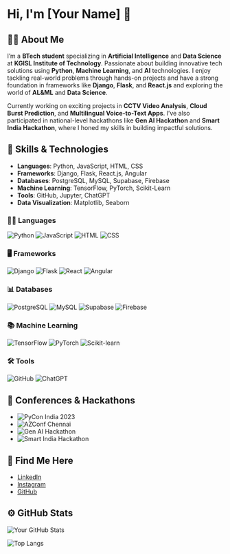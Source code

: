 # Hi, I'm [Your Name] 👋

## 👨‍💻 About Me
I’m a **BTech student** specializing in **Artificial Intelligence** and **Data Science** at **KGISL Institute of Technology**. Passionate about building innovative tech solutions using **Python**, **Machine Learning**, and **AI** technologies. I enjoy tackling real-world problems through hands-on projects and have a strong foundation in frameworks like **Django**, **Flask**, and **React.js** and exploring the world of **AL&ML** and **Data Science**.

Currently working on exciting projects in **CCTV Video Analysis**, **Cloud Burst Prediction**, and **Multilingual Voice-to-Text Apps**. I’ve also participated in national-level hackathons like **Gen AI Hackathon** and **Smart India Hackathon**, where I honed my skills in building impactful solutions.

## 🚀 Skills & Technologies

- **Languages**: Python, JavaScript, HTML, CSS
- **Frameworks**: Django, Flask, React.js, Angular
- **Databases**: PostgreSQL, MySQL, Supabase, Firebase
- **Machine Learning**: TensorFlow, PyTorch, Scikit-Learn
- **Tools**: GitHub, Jupyter, ChatGPT
- **Data Visualization**: Matplotlib, Seaborn


### 🧑‍💻 Languages
![Python](https://img.shields.io/badge/Python-3776AB?style=flat&logo=python&logoColor=white)
![JavaScript](https://img.shields.io/badge/JavaScript-FFAA00?style=flat&logo=javascript&logoColor=white)
![HTML](https://img.shields.io/badge/HTML5-E34F26?style=flat&logo=html5&logoColor=white)
![CSS](https://img.shields.io/badge/CSS3-1572B6?style=flat&logo=css3&logoColor=white)

### 🖥️ Frameworks
![Django](https://img.shields.io/badge/Django-092E20?style=flat&logo=django&logoColor=white)
![Flask](https://img.shields.io/badge/Flask-000000?style=flat&logo=flask&logoColor=white)
![React](https://img.shields.io/badge/React-61DAFB?style=flat&logo=react&logoColor=black)
![Angular](https://img.shields.io/badge/Angular-DD0031?style=flat&logo=angular&logoColor=white)

### 📊 Databases
![PostgreSQL](https://img.shields.io/badge/PostgreSQL-336791?style=flat&logo=postgresql&logoColor=white)
![MySQL](https://img.shields.io/badge/MySQL-4479A1?style=flat&logo=mysql&logoColor=white)
![Supabase](https://img.shields.io/badge/Supabase-3ECF8E?style=flat&logo=supabase&logoColor=white)
![Firebase](https://img.shields.io/badge/Firebase-FFCA28?style=flat&logo=firebase&logoColor=black)

### 📚 Machine Learning
![TensorFlow](https://img.shields.io/badge/TensorFlow-FF6F00?style=flat&logo=tensorflow&logoColor=white)
![PyTorch](https://img.shields.io/badge/PyTorch-EE4C2C?style=flat&logo=pytorch&logoColor=white)
![Scikit-learn](https://img.shields.io/badge/Scikit--learn-F7931E?style=flat&logo=scikit-learn&logoColor=white)

### 🛠️ Tools
![GitHub](https://img.shields.io/badge/GitHub-181717?style=flat&logo=github&logoColor=white)
![ChatGPT](https://img.shields.io/badge/ChatGPT-1C1C1C?style=flat&logo=openai&logoColor=white)


## 🎤 Conferences & Hackathons
- ![PyCon India 2023](https://img.shields.io/badge/PyCon%20India%202023-Hyderabad-3D76B1?style=flat)
- ![AZConf Chennai](https://img.shields.io/badge/AZConf%20Chennai-2023-00ADEF?style=flat)
- ![Gen AI Hackathon](https://img.shields.io/badge/Gen%20AI%20Hackathon-SNS%20Institution-00B5B8?style=flat)
- ![Smart India Hackathon](https://img.shields.io/badge/Smart%20India%20Hackathon%20Grand%20Finale-National%20Level-F74C25?style=flat)
## 📣 Find Me Here

- [LinkedIn](https://www.linkedin.com/in/nagaroshan-ns-87b207259/)
- [Instagram](https://www.instagram.com/roshan_090/profilecard/?igsh=MWI3NXlvMjYyY3IxeQ==)
- [GitHub](https://github.com/Roshan0909)

## ⚙️ GitHub Stats

![Your GitHub Stats](https://github-readme-stats.vercel.app/api?username=Roshan0909&show_icons=true&theme=radical)


![Top Langs](https://github-readme-stats.vercel.app/api/top-langs/?username=Roshan0909&layout=compact&theme=radical)



